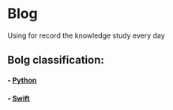 # Blog
Using for record the knowledge study every day
## Bolg classification:
#### - [Python](https://github.com/xiaohai0520/Blog/projects/1)
#### - [Swift](https://github.com/xiaohai0520/Blog/projects/1)

